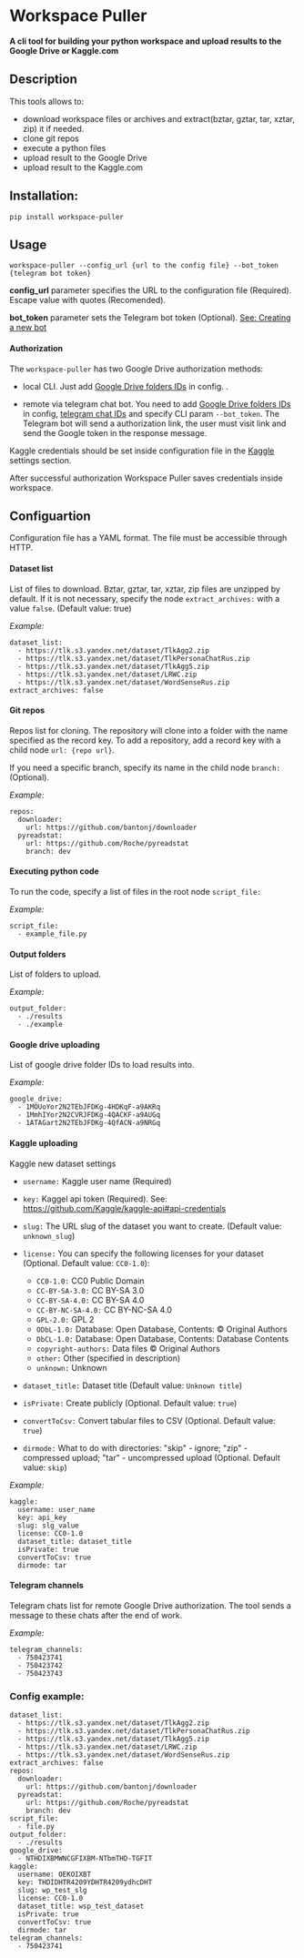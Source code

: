 # Workspace Puller

**A cli tool for building your python workspace and upload results to the Google Drive or Kaggle.com**

## Description

This tools allows to:  
 * download workspace files or archives and extract(bztar, gztar, tar, xztar, zip) it if needed.
 * clone git repos
 * execute a python files
 * upload result to the Google Drive
 * upload result to the Kaggle.com

## Installation:

`pip install workspace-puller`

## Usage

`workspace-puller --config_url {url to the config file} --bot_token {telegram bot token}`

**config_url** parameter specifies the URL to the configuration file (Required). Escape value with quotes (Recomended).

**bot_token** parameter sets the Telegram bot token (Optional). [See: Creating a new bot](https://core.telegram.org/bots#6-botfather)

#### Authorization

The `workspace-puller` has two Google Drive authorization methods:

* local CLI. Just add [Google Drive folders IDs](#Google-drive-uploading) in config. .

* remote via telegram chat bot. You need to add [Google Drive folders IDs](#Google-drive-uploading) in config, [telegram chat IDs](#Telegram-channels) and specify CLI param `--bot_token`.
The Telegram bot will send a authorization link, the user must visit link and send the Google token in the response message.

Kaggle credentials should be set inside configuration file in the [Kaggle](#Kaggle-uploading) settings section.

After successful authorization Workspace Puller saves credentials inside workspace.

## Configuartion

Configuration file has a YAML format. The file must be accessible through HTTP. 

#### Dataset list

List of files to download. 
Bztar, gztar, tar, xztar, zip files are unzipped by default. If it is not necessary, specify the node `extract_archives:` with a value `false`. (Default value: true)

*Example:*
```
dataset_list:
  - https://tlk.s3.yandex.net/dataset/TlkAgg2.zip
  - https://tlk.s3.yandex.net/dataset/TlkPersonaChatRus.zip
  - https://tlk.s3.yandex.net/dataset/TlkAgg5.zip
  - https://tlk.s3.yandex.net/dataset/LRWC.zip
  - https://tlk.s3.yandex.net/dataset/WordSenseRus.zip
extract_archives: false    
```

#### Git repos

Repos list for cloning. The repository will clone into a folder with the name specified as the record key.
To add a repository, add a record key with a child node `url: {repo url}`. 

If you need a specific branch, specify its name in the child node `branch:` (Optional).

*Example:*

```
repos:
  downloader: 
    url: https://github.com/bantonj/downloader
  pyreadstat: 
    url: https://github.com/Roche/pyreadstat
    branch: dev
```

#### Executing python code

To run the code, specify a list of files in the root node `script_file:` 

*Example:*
```
script_file:
  - example_file.py
```

#### Output folders

List of folders to upload.

*Example:*
```
output_folder:
  - ./results
  - ./example
```

#### Google drive uploading

List of google drive folder IDs to load results into.

*Example:*
```
google_drive:
  - 1MOUoYor2N2TEbJFDKg-4HDKqF-a9AKRq
  - 1MmhIYor2N2CVRJFDKg-4QACKF-a9AUGq
  - 1ATAGart2N2TEbJFDKg-4QfACN-a9NRGq
```

#### Kaggle uploading

Kaggle new dataset settings

- `username:` Kaggle user name (Required)
- `key:` Kaggel api token (Required). See: https://github.com/Kaggle/kaggle-api#api-credentials
- `slug:` The URL slug of the dataset you want to create. (Default value: `unknown_slug`)
- `license:` 
    You can specify the following licenses for your dataset (Optional. Default value: `CC0-1.0`):

    * `CC0-1.0:` CC0 Public Domain
    * `CC-BY-SA-3.0:` CC BY-SA 3.0
    * `CC-BY-SA-4.0:` CC BY-SA 4.0
    * `CC-BY-NC-SA-4.0:` CC BY-NC-SA 4.0
    * `GPL-2.0:` GPL 2
    * `ODbL-1.0:` Database: Open Database, Contents: © Original Authors
    * `DbCL-1.0:` Database: Open Database, Contents: Database Contents
    * `copyright-authors:` Data files © Original Authors
    * `other:` Other (specified in description)
    * `unknown:` Unknown

- `dataset_title:` Dataset title (Default value: `Unknown title`)
- `isPrivate:` Create publicly (Optional. Default value: `true`)
- `convertToCsv:` Convert tabular files to CSV  (Optional. Default value: `true`)
- `dirmode:` What to do with directories: "skip" - ignore; "zip" - compressed upload; "tar" - uncompressed upload (Optional. Default value: `skip`)

*Example:*

```
kaggle:
  username: user_name
  key: api_key
  slug: slg_value  
  license: CC0-1.0
  dataset_title: dataset_title
  isPrivate: true
  convertToCsv: true
  dirmode: tar
```

#### Telegram channels

Telegram chats list for remote Google Drive authorization. The tool sends a message to these chats after the end of work.

*Example:*

```
telegram_channels:
  - 750423741
  - 750423742
  - 750423743
``` 

### Config example:

```
dataset_list:
  - https://tlk.s3.yandex.net/dataset/TlkAgg2.zip
  - https://tlk.s3.yandex.net/dataset/TlkPersonaChatRus.zip
  - https://tlk.s3.yandex.net/dataset/TlkAgg5.zip
  - https://tlk.s3.yandex.net/dataset/LRWC.zip
  - https://tlk.s3.yandex.net/dataset/WordSenseRus.zip
extract_archives: false  
repos:
  downloader: 
    url: https://github.com/bantonj/downloader
  pyreadstat: 
    url: https://github.com/Roche/pyreadstat
    branch: dev
script_file:
  - file.py
output_folder:
  - ./results 
google_drive:
  - NTHDIXBMWNCGFIXBM-NTbmTHD-TGFIT
kaggle:
  username: OEKOIXBT
  key: THDIDHTR4209YDHTR4209ydhcDHT
  slug: wp_test_slg  
  license: CC0-1.0
  dataset_title: wsp_test_dataset
  isPrivate: true
  convertToCsv: true
  dirmode: tar
telegram_channels:
  - 750423741
```